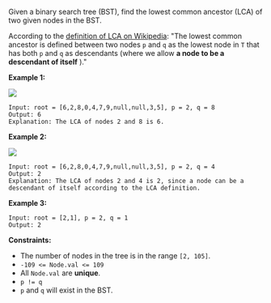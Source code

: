 Given a binary search tree (BST), find the lowest common ancestor (LCA) of two
given nodes in the BST.

According to the [definition of LCA on
Wikipedia](https://en.wikipedia.org/wiki/Lowest_common_ancestor): "The lowest
common ancestor is defined between two nodes `p` and `q` as the lowest node in
`T` that has both `p` and `q` as descendants (where we allow **a node to be a
descendant of itself** )."



**Example 1:**

![](https://assets.leetcode.com/uploads/2018/12/14/binarysearchtree_improved.png)

    
    
    Input: root = [6,2,8,0,4,7,9,null,null,3,5], p = 2, q = 8
    Output: 6
    Explanation: The LCA of nodes 2 and 8 is 6.
    

**Example 2:**

![](https://assets.leetcode.com/uploads/2018/12/14/binarysearchtree_improved.png)

    
    
    Input: root = [6,2,8,0,4,7,9,null,null,3,5], p = 2, q = 4
    Output: 2
    Explanation: The LCA of nodes 2 and 4 is 2, since a node can be a descendant of itself according to the LCA definition.
    

**Example 3:**

    
    
    Input: root = [2,1], p = 2, q = 1
    Output: 2
    



**Constraints:**

  * The number of nodes in the tree is in the range `[2, 105]`.
  * `-109 <= Node.val <= 109`
  * All `Node.val` are **unique**.
  * `p != q`
  * `p` and `q` will exist in the BST.

